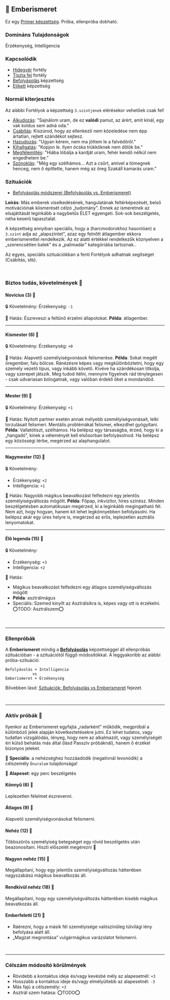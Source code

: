 ## 🔵 Emberismeret

Ez egy [Primer képzettség](../017_primer_szekunder_ismeretek.md). Próba, ellenpróba dobható.

### Domináns Tulajdonságok

Érzékenység, Intelligencia

### Kapcsolódik

- [Hidegvér](../fortelyok.altalanos/hidegver.md) fortély
- [Tiszta fej](../fortelyok.altalanos/tiszta_fej.md) fortély
- [Befolyásolás](befolyasolas.md) képzettség
- [Etikett](../kepzettsegek.szekunder/etikett.md) képzettség

### Normál kiterjesztés

Az alábbi Fortélyok a képzettség `3.szintjének` elérésekor vehetőek csak fel!
- [Alkudozás](../fortelyok.szabad/alkudozas.md): "Sajnálom uram, de ez **valódi** pamut, az árért, amit kínál, egy vak koldus sem adná oda."
- [Csábítás](../fortelyok.szabad/csabitas.md): Kiszúrod, hogy az ellenkező nem közeledése nem épp ártatlan, rejtett szándékot sejtesz.
- [Hazudozás](../fortelyok.szabad/hazudozas.md): "Ugyan kérem, nem ma jöttem le a falvédőről."
- [Kihallgatás](../fortelyok.szabad/kihallgatas.md): "Kopjon le. Ilyen ócska trükköknek nem dőlök be."
- [Megfélemlítés](../fortelyok.szabad/megfelemlites.md): "Hiába lóbálja a kardját uram, fehér kendő nélkül nem engedhetem be."
- [Szónoklás](../fortelyok.szabad/szonoklas.md): "Még egy szélhámos... Azt a csűrt, amivel a tömegnek henceg, nem ő építtette, hanem még az öreg Szakáll kamarás uram."

### Szituációk

- [Befolyásolás módszerei (Befolyásolás vs. Emberismeret)](../szituaciok/befolyasolas_modszerei.md)

**Leírás**: Más emberek viselkedésének, hangulatának feltérképezését, belső motivációinak kiismerését célzó „tudomány". Ennek az ismeretnek az elsajátítását leginkább a nagybetűs ÉLET egyengeti. Sok-sok beszélgetés, néha keserű tapasztalat.

A képzettség annyiban speciális, hogy a (harcmodorokhoz hasonlóan) a `3.szint` adja az „alapszintet", azaz egy felnőtt átlagember ekkora emberismerettel rendelkezik. Az ez alatti értékkel rendelkezők köznyelven a „szerencsétlen balek" és a „palimadár" kategóriába tartoznak..

Az egyes, speciális szituációkban a fenti Fortélyok adhatnak segítséget (Csábítás, stb).

<br />

### Biztos tudás, követelmények 📖

#### Novícius (3) 📖

🔒 Követelmény: Érzékenység: `-1`

🌟 Hatás: Észreveszi a feltűnő érzelmi állapotokat. **Példa**: átlagember.

---
#### Kismester (6) 📖

🔒 Követelmény: Érzékenység: `+0`

🌟 Hatás: Alapvető személyiségvonások felismerése. **Példa**: Sokat megélt öregember, falu bölcse. Ránézésre képes vagy megkülönböztetni, hogy egy személy vezető típus, vagy inkább követő. Kivéve ha szándékosan titkolja, vagy szerepet játszik. Meg tudod ítélni, mennyire figyelnek rád ténylegesen - csak udvariasan bólogatnak, vagy valóban érdekli őket a mondandód.

---
#### Mester (9) 📖

🔒 Követelmény: Érzékenység: `+1`

🌟 Hatás: Nyitott partner esetén annak mélyebb személyiségvonásait, lelki torzulásait felismeri. Mentális problémákat felismer, elkezdhet gyógyítani. **Példa**: Vallatótiszt, szélhámos. Ha belépsz egy társaságba, érzed, hogy ki a „hangadó”, kinek a véleményét kell elsősorban befolyásolnod. Ha belépsz egy közösségi térbe, megérzed az alaphangulatot.

---
#### Nagymester (12) 📖

🔒 Követelmény:
- Érzékenység: `+2`
- Intelligencia: `+1`

🌟 Hatás: Nagyobb mágikus beavatkozást felfedezni egy jelentős személyiségváltozás mögött. **Példa**: Főpap, inkvizítor, híres színész. Minden beszélgetésben automatikusan megérzed, ki a leginkább megingatható fél. Nem azt, hogy hogyan, hanem kit lehet legkönnyebben befolyásolni. Ha belépsz akár egy üres helyre is, megérzed az erős, leplezetlen asztrális lenyomatokat.

---
#### Élő legenda (15) 📖

🔒 Követelmény:
- Érzékenység: `+3`
- Intelligencia: `+2`

🌟 Hatás:
- Mágikus beavatkozást felfedezni egy átlagos személyiségváltozás mögött
- **Példa**: asztrálmágus
- Speciális: Szemed kinyílt az Asztrálsíkra is, képes vagy ott is érzékelni. ⭕TODO: Asztrálszem⭕

<br />

---
### Ellenpróbák

A **Emberismeret** mindig a **[Befolyásolás](befolyasolas.md)** képzettséggel áll ellenpróbás szituációban - a szituációtól függő módosítókkal. A leggyakoribb az alábbi próba-szituáció:

```
Befolyásolás + Intelligencia
            vs
Emberismeret + Érzékenység
```

Bővebben lásd: [Szituációk: Befolyásolás vs Emberismeret](../szituaciok/befolyasolas_modszerei.md) fejezet.

<br />

---
### Aktív próbák 🎲

Ilyenkor az Emberismeret egyfajta „radarként” működik, megpróbál a különböző jelek alapján következtetésekre jutni. Ez lehet tudatos, vagy tudatlan vizsgálódás, lényeg, hogy nem az alkalmazót, vagy személyiségét éri külső behatás más által (lásd Passzív próbáknál), hanem ő érzékel bizonyos jeleket.

🔆 **Speciális**: a nehézséghez hozzáadódik (negatívnál levonódik) a célszemély `Önuralom` tulajdonsága!

🔆 **Alapeset**: egy perc beszélgetés

#### Könnyű (6) 🎲 

Leplezetlen félelmet észrevenni.

#### Átlagos (9) 🎲 

Alapvető személyiségvonásokat felismerni.

#### Nehéz (12) 🎲 

Többszörös személyiség betegséget egy rövid beszélgetés után beazonosítani. Hiszti előszelét megérezni 🙂

#### Nagyon nehéz (15) 🎲 

Megállapítani, hogy egy jelentős személyiségváltozás hátterében nagyszabású mágikus beavatkozás áll.

#### Rendkívül nehéz (18) 🎲 

Megállapítani, hogy egy személyiségváltozás hátterében kisebb mágikus beavatkozás áll.

#### Emberfeletti (21) 🎲 

- Ráérezni, hogy a másik fél személyisége valószínűleg túlvilági lény befolyása alatt áll.  
- „Magzat megrontása” vulgármágikus varázslatot felismerni.

<br />

---
### Célszám módosító körülmények

- Rövidebb a kontaktus ideje és/vagy kevésbé mély az alapesetnél: `+3`
- Hosszabb a kontaktus ideje és/vagy elmélyültebb az alapesetnél: `-3`
- Más fajú a célszemély: `+3`
- Asztrál szem hatása: ⭕TODO⭕
